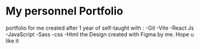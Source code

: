 # My personnel Portfolio
portfolio for me created after 1 year of self-taught with :
-Git
-Vite
-React Js
-JavaScript
-Sass
-css
-Html
the Design created with Figma by me.
Hope u like it 